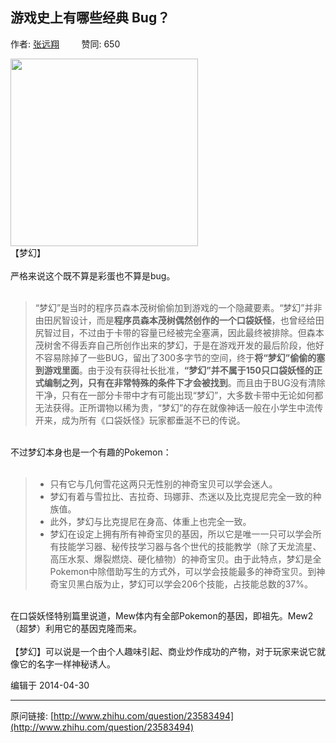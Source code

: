 ## 游戏史上有哪些经典 Bug？

作者: [张远翔](http://www.zhihu.com/people/zhang-yuan-xiang)&nbsp;&nbsp;&nbsp;&nbsp;&nbsp;&nbsp;&nbsp;&nbsp; 赞同: 650


<img src="http://pic4.zhimg.com/bcc3a3b47193c2651e944d8942292b33_b.jpg" data-rawwidth="300" data-rawheight="292" class="content_image" width="300"><br>【梦幻】<br><br>严格来说这个既不算是彩蛋也不算是bug。<br><br><blockquote>“梦幻”是当时的程序员森本茂树偷偷加到游戏的一个隐藏要素。“梦幻”并非由田尻智设计，而是<b>程序员森本茂树偶然创作的一个口袋妖怪</b>，也曾经给田尻智过目，不过由于卡带的容量已经被完全塞满，因此最终被排除。但森本茂树舍不得丢弃自己所创作出来的梦幻，于是在游戏开发的最后阶段，他好不容易除掉了一些BUG，留出了300多字节的空间，终于<b>将“梦幻”偷偷的塞到游戏里面</b>。由于没有获得社长批准，<b>“梦幻”并不属于150只口袋妖怪的正式编制之列，只有在非常特殊的条件下才会被找到</b>。而且由于BUG没有清除干净，只有在一部分卡带中才有可能出现“梦幻”，大多数卡带中无论如何都无法获得。正所谓物以稀为贵，“梦幻”的存在就像神话一般在小学生中流传开来，成为所有《口袋妖怪》玩家都垂涎不已的传说。</blockquote><br>不过梦幻本身也是一个有趣的Pokemon：<br><br><blockquote><ul><li>只有它与几何雪花这两只无性别的神奇宝贝可以学会迷人。<br></li><li>梦幻有着与雪拉比、吉拉奇、玛娜菲、杰迷以及比克提尼完全一致的种族值。<br></li><li>此外，梦幻与比克提尼在身高、体重上也完全一致。<br></li><li>梦幻在设定上拥有所有神奇宝贝的基因，所以它是唯一一只可以学会所有技能学习器、秘传技学习器与各个世代的技能教学（除了天龙流星、高压水泵、爆裂燃烧、硬化植物）的神奇宝贝。由于此特点，梦幻是全Pokemon中除借助写生的方式外，可以学会技能最多的神奇宝贝。到神奇宝贝黑白版为止，梦幻可以学会206个技能，占技能总数的37%。<br></li></ul></blockquote><br>在口袋妖怪特别篇里说道，Mew体内有全部Pokemon的基因，即祖先。Mew2（超梦）利用它的基因克隆而来。<br><br>【梦幻】可以说是一个由个人趣味引起、商业炒作成功的产物，对于玩家来说它就像它的名字一样神秘诱人。



编辑于 2014-04-30



---
原问链接: [http://www.zhihu.com/question/23583494](http://www.zhihu.com/question/23583494)